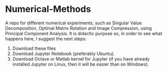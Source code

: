 # Numerical-Methods
  A repo for different numerical experiments, such as Singular
Value Decomposition, Optimal Matrix Rotation and Image Compression,
using Principal Component Analysis. It is didactic purpose so, in
order to see what happens here, I suggest the next steps:
1) Download these files
2) Download Jupyter Notebook (preferably Ubuntu).
3) Download Octave or Matlab kernel for Jupyter (if you have
already installed Jupyter on Linux, then it will be easier than on
Windows).
